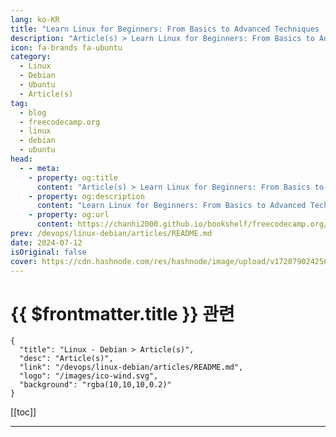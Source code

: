 ```yaml
---
lang: ko-KR
title: "Learn Linux for Beginners: From Basics to Advanced Techniques [Full Book]"
description: "Article(s) > Learn Linux for Beginners: From Basics to Advanced Techniques [Full Book]"
icon: fa-brands fa-ubuntu
category: 
  - Linux
  - Debian
  - Ubuntu
  - Article(s)
tag: 
  - blog
  - freecodecamp.org
  - linux
  - debian
  - ubuntu
head:
  - - meta:
    - property: og:title
      content: "Article(s) > Learn Linux for Beginners: From Basics to Advanced Techniques [Full Book]"
    - property: og:description
      content: "Learn Linux for Beginners: From Basics to Advanced Techniques [Full Book]"
    - property: og:url
      content: https://chanhi2000.github.io/bookshelf/freecodecamp.org/learn-linux-for-beginners-book-basic-to-advanced.html
prev: /devops/linux-debian/articles/README.md
date: 2024-07-12
isOriginal: false
cover: https://cdn.hashnode.com/res/hashnode/image/upload/v1720790242560/764782a4-1bf3-45a5-857c-7fe3921bfb08.png
---
```


# {{ $frontmatter.title }} 관련

```component VPCard
{
  "title": "Linux - Debian > Article(s)",
  "desc": "Article(s)",
  "link": "/devops/linux-debian/articles/README.md",
  "logo": "/images/ico-wind.svg",
  "background": "rgba(10,10,10,0.2)"
}
```

[[toc]]

---

<SiteInfo
  name="Learn Linux for Beginners: From Basics to Advanced Techniques [Full Book]"
  desc="Learning Linux is one of the most valuable skills in the tech industry. It can help you get things done faster and more efficiently. Many of the world's powerful servers and supercomputers run on Linux. While empowering you in your current role, lear..."
  url="https://freecodecamp.org/news/learn-linux-for-beginners-book-basic-to-advanced/"
  logo="https://cdn.freecodecamp.org/universal/favicons/favicon.ico"
  preview="https://cdn.hashnode.com/res/hashnode/image/upload/v1720790242560/764782a4-1bf3-45a5-857c-7fe3921bfb08.png"/>

<!-- TODO: 작성 -->

